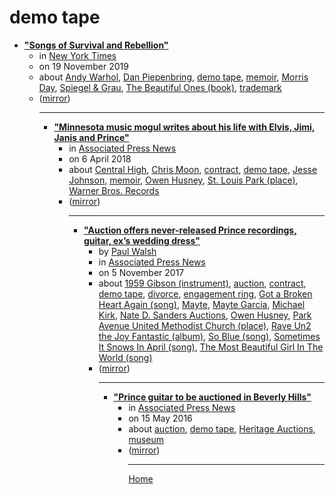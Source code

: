 # demo tape

 - [**"Songs of Survival and Rebellion"**](https://www.nytimes.com/2019/11/19/books/review/me-elton-john.html)<ul><li>in [New York Times](https://www.nytimes.com/)</li><li>on 19 November 2019</li><li>about [Andy Warhol](../../topics/andy-warhol/index.md), [Dan Piepenbring](../../topics/dan-piepenbring/index.md), [demo tape](../../topics/demo-tape/index.md), [memoir](../../topics/memoir/index.md), [Morris Day](../../topics/morris-day/index.md), [Spiegel & Grau](../../topics/spiegel-grau/index.md), [The Beautiful Ones (book)](../../topics/book/the-beautiful-ones/index.md), [trademark](../../topics/trademark/index.md)</li><li>([mirror](https://web.archive.org/web/*/https://www.nytimes.com/2019/11/19/books/review/me-elton-john.html))</li><ul>

----

 - [**"Minnesota music mogul writes about his life with Elvis, Jimi, Janis and Prince"**](https://apnews.com/40d0b497f55245a88a7b38c926003e4f)<ul><li>in [Associated Press News](https://apnews.com/)</li><li>on 6 April 2018</li><li>about [Central High](../../topics/central-high/index.md), [Chris Moon](../../topics/chris-moon/index.md), [contract](../../topics/contract/index.md), [demo tape](../../topics/demo-tape/index.md), [Jesse Johnson](../../topics/jesse-johnson/index.md), [memoir](../../topics/memoir/index.md), [Owen Husney](../../topics/owen-husney/index.md), [St. Louis Park (place)](../../topics/place/st-louis-park/index.md), [Warner Bros. Records](../../topics/warner-bros-records/index.md)</li><li>([mirror](https://web.archive.org/web/*/https://apnews.com/40d0b497f55245a88a7b38c926003e4f))</li><ul>

----

 - [**"Auction offers never-released Prince recordings, guitar, ex’s wedding dress"**](https://apnews.com/a37b4dffd41e4f0aa89ed41ee05e4185)<ul><li>by [Paul Walsh](../../authors/paul-walsh/index.md)</li><li>in [Associated Press News](https://apnews.com/)</li><li>on 5 November 2017</li><li>about [1959 Gibson (instrument)](../../topics/instrument/1959-gibson/index.md), [auction](../../topics/auction/index.md), [contract](../../topics/contract/index.md), [demo tape](../../topics/demo-tape/index.md), [divorce](../../topics/divorce/index.md), [engagement ring](../../topics/engagement-ring/index.md), [Got a Broken Heart Again (song)](../../topics/song/got-a-broken-heart-again/index.md), [Mayte](../../topics/mayte/index.md), [Mayte Garcia](../../topics/mayte-garcia/index.md), [Michael Kirk](../../topics/michael-kirk/index.md), [Nate D. Sanders Auctions](../../topics/nate-d-sanders-auctions/index.md), [Owen Husney](../../topics/owen-husney/index.md), [Park Avenue United Methodist Church (place)](../../topics/place/park-avenue-united-methodist-church/index.md), [Rave Un2 the Joy Fantastic (album)](../../topics/album/rave-un2-the-joy-fantastic/index.md), [So Blue (song)](../../topics/song/so-blue/index.md), [Sometimes It Snows In April (song)](../../topics/song/sometimes-it-snows-in-april/index.md), [The Most Beautiful Girl In The World (song)](../../topics/song/the-most-beautiful-girl-in-the-world/index.md)</li><li>([mirror](https://web.archive.org/web/*/https://apnews.com/a37b4dffd41e4f0aa89ed41ee05e4185))</li><ul>

----

 - [**"Prince guitar to be auctioned in Beverly Hills"**](https://apnews.com/fefc1b6dc9cd4e1fa08dffe5e3834299)<ul><li>in [Associated Press News](https://apnews.com/)</li><li>on 15 May 2016</li><li>about [auction](../../topics/auction/index.md), [demo tape](../../topics/demo-tape/index.md), [Heritage Auctions](../../topics/heritage-auctions/index.md), [museum](../../topics/museum/index.md)</li><li>([mirror](https://web.archive.org/web/*/https://apnews.com/fefc1b6dc9cd4e1fa08dffe5e3834299))</li><ul>

----

[Home](../index.md)
